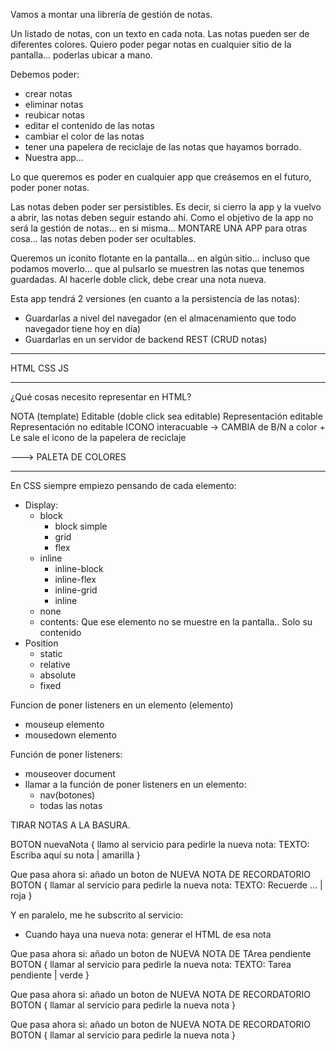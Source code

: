 Vamos a montar una librería de gestión de notas.

Un listado de notas, con un texto en cada nota.
Las notas pueden ser de diferentes colores.
Quiero poder pegar notas en cualquier sitio de la pantalla... poderlas ubicar a mano.

Debemos poder:
- crear notas
- eliminar notas
- reubicar notas
- editar el contenido de las notas
- cambiar el color de las notas
- tener una papelera de reciclaje de las notas que hayamos borrado.
- Nuestra app...

Lo que queremos es poder en cualquier app que creásemos en el futuro, poder poner notas.

Las notas deben poder ser persistibles. Es decir, si cierro la app y la vuelvo a abrir, las notas deben seguir estando ahí.
Como el objetivo de la app no será la gestión de notas... en si misma... MONTARE UNA APP para otras cosa... las notas deben poder ser ocultables.

Queremos un iconito flotante en la pantalla... en algún sitio... incluso que podamos moverlo... que al pulsarlo se muestren las notas que tenemos guardadas.
Al hacerle doble click, debe crear una nota nueva.

Esta app tendrá 2 versiones (en cuanto a la persistencia de las notas):
- Guardarlas a nivel del navegador (en el almacenamiento que todo navegador tiene hoy en día)
- Guardarlas en un servidor de backend REST (CRUD notas)

---

HTML
    CSS
JS

---

¿Qué cosas necesito representar en HTML?

NOTA (template)
    Editable (doble click sea editable)
     Representación editable
     Representación no editable
ICONO interacuable -> CAMBIA de B/N a color + Le sale el icono de la papelera de reciclaje

---> PALETA DE COLORES

---

En CSS siempre empiezo pensando de cada elemento:
- Display:
  - block
    - block simple
    - grid
    - flex
  - inline
    - inline-block
    - inline-flex
    - inline-grid
    - inline
  - none
  - contents: Que ese elemento no se muestre en la pantalla.. Solo su contenido
- Position
  - static
  - relative
  - absolute
  - fixed

Funcion de poner listeners en un elemento (elemento)
- mouseup       elemento
- mousedown     elemento



Función de poner listeners:
- mouseover     document
- llamar a la función de poner listeners en un elemento:
  - nav(botones)
  - todas las notas


TIRAR NOTAS A LA BASURA.



BOTON nuevaNota {
    llamo al servicio para pedirle la nueva nota: TEXTO: Escriba aquí su nota | amarilla
}

Que pasa ahora si: añado un boton de NUEVA NOTA DE RECORDATORIO
BOTON {
    llamar al servicio para pedirle la nueva nota: TEXTO: Recuerde ... | roja
}

Y en paralelo, me he subscrito al servicio:
- Cuando haya una nueva nota:
     generar el HTML de esa nota 


Que pasa ahora si: añado un boton de NUEVA NOTA DE TArea pendiente
BOTON {
    llamar al servicio para pedirle la nueva nota: TEXTO: Tarea pendiente | verde
}



Que pasa ahora si: añado un boton de NUEVA NOTA DE RECORDATORIO
BOTON {
    llamar al servicio para pedirle la nueva nota
}



Que pasa ahora si: añado un boton de NUEVA NOTA DE RECORDATORIO
BOTON {
    llamar al servicio para pedirle la nueva nota
}
